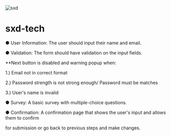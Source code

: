 ![sxd](https://github.com/leonardotran/sxd-tech/assets/60949882/b6f1f6f0-c811-4589-9ffd-a3adaed14fdb)

# sxd-tech

● User Information: The user should input their name and email.

● Validation: The form should have validation on the input fields. 

**Next button is disabled and warning popup when:

  1.) Email not in correct format
  
  2.) Password strength is not strong enough/ Password must be matches
  
  3.) User's name is invalid 

● Survey: A basic survey with multiple-choice questions.

● Confirmation: A confirmation page that shows the user's input and allows them to confirm

for submission or go back to previous steps and make changes.


